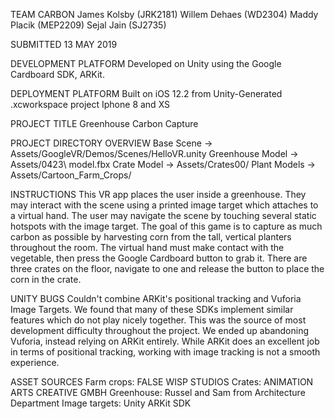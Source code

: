 TEAM CARBON
James Kolsby (JRK2181)
Willem Dehaes (WD2304)
Maddy Placik (MEP2209)
Sejal Jain (SJ2735)

SUBMITTED 13 MAY 2019

DEVELOPMENT PLATFORM
Developed on Unity using the Google Cardboard SDK, ARKit.

DEPLOYMENT PLATFORM
Built on iOS 12.2 from Unity-Generated .xcworkspace project
Iphone 8 and XS

PROJECT TITLE
Greenhouse Carbon Capture

PROJECT DIRECTORY OVERVIEW
Base Scene -> Assets/GoogleVR/Demos/Scenes/HelloVR.unity
Greenhouse Model -> Assets/0423\ model.fbx
Crate Model -> Assets/Crates00/
Plant Models -> Assets/Cartoon_Farm_Crops/

INSTRUCTIONS
This VR app places the user inside a greenhouse. They may interact with the scene using a printed image target which attaches to a virtual hand. The user may navigate the scene by touching several static hotspots with the image target. The goal of this game is to capture as much carbon as possible by harvesting corn from the tall, vertical planters throughout the room. The virtual hand must make contact with the vegetable, then press the Google Cardboard button to grab it. There are three crates on the floor, navigate to one and release the button to place the corn in the crate.

UNITY BUGS
Couldn't combine ARKit's positional tracking and Vuforia Image Targets. We found that many of these SDKs implement similar features which do not play nicely together. This was the source of most development difficulty throughout the project. We ended up abandoning Vuforia, instead relying on ARKit entirely. While ARKit does an excellent job in terms of positional tracking, working with image tracking is not a smooth experience.

ASSET SOURCES
Farm crops: FALSE WISP STUDIOS
Crates: ANIMATION ARTS CREATIVE GMBH
Greenhouse: Russel and Sam from Architecture Department
Image targets: Unity ARKit SDK
